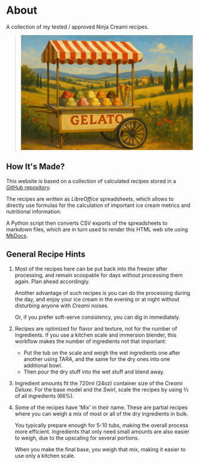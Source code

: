 # About
A collection of my tested / approved Ninja Creami recipes.

> <img width=720 alt="Gelato Cart" src="https://raw.githubusercontent.com/jhermann/ice-creamery/refs/heads/main/assets/gelato-cart.webp" />

## How It's Made?
This website is based on a collection of calculated recipes stored in a
[GitHub repository](https://github.com/jhermann/ice-creamery#readme).

The recipes are written as *LibreOffice* spreadsheets, which allows to directly
use formulas for the calculation of important ice cream metrics and nutritional information.

A Python script then converts CSV exports of the spreadsheets to markdown files, which are in turn used to render this HTML web site using
[MkDocs](https://www.mkdocs.org/).

## General Recipe Hints

 1. Most of the recipes here can be put back into the freezer after processing, and remain scoopable for days without processing them again. Plan ahead accordingly.

    Another advantage of such recipes is you can do the processing during the day, and enjoy your ice cream in the evening or at night without disturbing anyone with *Creami* noises.

    Or, if you prefer soft-serve consistency, you can dig in immediately.

 1. Recipes are optimized for flavor and texture, not for the number of ingredients. If you use a kitchen scale and immersion blender, this workflow makes the number of ingredients not that important:

    * Put the tub on the scale and weigh the wet ingredients one after another using TARA, and the same for the dry ones into one additional bowl.
    * Then pour the dry stuff into the wet stuff and blend away.

 1. Ingredient amounts fit the 720ml (24oz) container size of the *Creami Deluxe*. For the base model and the *Swirl*, scale the recipes by using ⅔ of all ingredients (66%).

 1. Some of the recipes have 'Mix' in their name. These are partial recipes where you can weigh a mix of most or all of the dry ingredients in bulk.

    You typically prepare enough for 5-10 tubs, making the overall process more efficient. Ingredients that only need small amounts are also easier to weigh, due to the upscaling for several portions.

    When you make the final base, you weigh that mix, making it easier to use only a kitchen scale.
